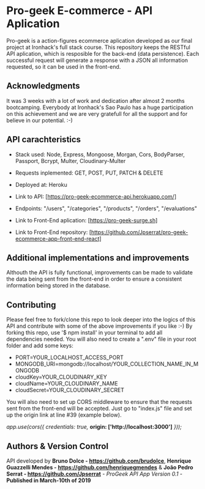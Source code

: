 # Pro-geek E-commerce - API Aplication

Pro-geek is a action-figures ecommerce aplication developed as our final project at Ironhack's full stack course. This repository keeps the RESTful API aplication, which is resposible for the back-end (data persistence).
Each successful request will generate a response with a JSON all information requested, so it can be used in the front-end.

## Acknowledgments

It was 3 weeks with a lot of work and dedication after almost 2 months bootcamping. Everybody at Ironhack's Sao Paulo has a huge participation on this achievement and we are very gratefull for all the support and for believe in our potential. :-)

## API carachteristics

* Stack used: Node, Express, Mongoose, Morgan, Cors, BodyParser, Passport, Bcrypt, Multer, Cloudinary-Multer
* Requests inplemented: GET, POST, PUT, PATCH & DELETE
* Deployed at: Heroku

* Link to API: [https://pro-geek-ecommerce-api.herokuapp.com/]
* Endpoints: "/users", "/categories", "/products", "/orders", "/evaluations"

* Link to Front-End aplication: [https://pro-geek-surge.sh]
* Link to Front-End repository: [https://github.com/Jpserrat/pro-geek-ecommerce-app-front-end-react]

## Additional implementations and improvements

Althouth the API is fully functional, improvements can be made to validate the data being sent from the front-end in order to ensure a consistent information being stored in the database.

## Contributing

Please feel free to fork/clone this repo to look deeper into the logics of this API and contribute with some of the above improvements if you like :-)
By forking this repo, use '$ npm install' in your terminal to add all dependencies needed. You will also need to create a ".env" file in your root folder and add some keys:
* PORT=YOUR_LOCALHOST_ACCESS_PORT
* MONGODB_URI=mongodb://localhost/YOUR_COLLECTION_NAME_IN_MONGODB
* cloudKey=YOUR_CLOUDINARY_KEY
* cloudName=YOUR_CLOUDINARY_NAME
* cloudSecret=YOUR_CLOUDINARY_SECRET

You will also need to set up CORS middleware to ensure that the requests sent from the front-end will be accepted. Just go to "index.js" file and set up the origin link at line #39 (example below).

*app.use(cors({*
  *credentials: true,*
  **origin: ['http://localhost:3000']**
*}));*

## Authors & Version Control

API developed by **Bruno Dolce - https://github.com/brudolce**, **Henrique Guazzelli Mendes - https://github.com/henriquegmendes** & **João Pedro Serrat - https://github.com/Jpserrat** - *ProGeek API App Version 0.1* - **Published in March-10th of 2019**
